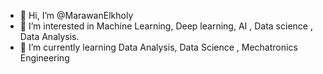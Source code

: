 - 👋 Hi, I’m @MarawanElkholy
- 👀 I’m interested in Machine Learning, Deep learning, AI , Data science , Data Analysis.
- 🌱 I’m currently learning Data Analysis, Data  Science , Mechatronics Engineering
